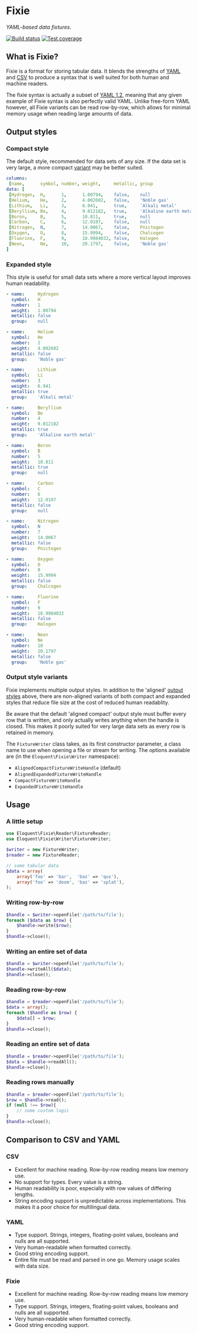 # Fixie

*YAML-based data fixtures.*

[![Build status](https://api.travis-ci.org/eloquent/fixie.png)](http://travis-ci.org/eloquent/fixie)
[![Test coverage](http://eloquent.github.com/fixie/coverage-report/coverage.png)](http://eloquent.github.com/fixie/coverage-report/index.html)

## What is Fixie?

Fixie is a format for storing tabular data. It blends the strengths of
[YAML](http://yaml.org/) and [CSV](http://en.wikipedia.org/wiki/Comma-separated_values)
to produce a syntax that is well suited for both human and machine readers.

The fixie syntax is actually a subset of [YAML 1.2](http://www.yaml.org/spec/1.2/spec.html),
meaning that any given example of Fixie syntax is also perfectly valid YAML.
Unlike free-form YAML however, all Fixie variants can be read row-by-row, which
allows for minimal memory usage when reading large amounts of data.

## Output styles

### Compact style

The default style, recommended for data sets of any size. If the data set is
very large, a more compact [variant](#output-style-variants) may be better
suited.

```yaml
columns:
 [name,      symbol, number, weight,     metallic, group                 ]
data: [
 [Hydrogen,  H,      1,      1.00794,    false,    null                  ],
 [Helium,    He,     2,      4.002602,   false,    'Noble gas'           ],
 [Lithium,   Li,     3,      6.941,      true,     'Alkali metal'        ],
 [Beryllium, Be,     4,      9.012182,   true,     'Alkaline earth metal'],
 [Boron,     B,      5,      10.811,     true,     null                  ],
 [Carbon,    C,      6,      12.0107,    false,    null                  ],
 [Nitrogen,  N,      7,      14.0067,    false,    Pnictogen             ],
 [Oxygen,    O,      8,      15.9994,    false,    Chalcogen             ],
 [Fluorine,  F,      9,      18.9984032, false,    Halogen               ],
 [Neon,      Ne,     10,     20.1797,    false,    'Noble gas'           ],
]
```

### Expanded style

This style is useful for small data sets where a more vertical layout improves
human readability.

```yaml
- name:     Hydrogen
  symbol:   H
  number:   1
  weight:   1.00794
  metallic: false
  group:    null

- name:     Helium
  symbol:   He
  number:   2
  weight:   4.002602
  metallic: false
  group:    'Noble gas'

- name:     Lithium
  symbol:   Li
  number:   3
  weight:   6.941
  metallic: true
  group:    'Alkali metal'

- name:     Beryllium
  symbol:   Be
  number:   4
  weight:   9.012182
  metallic: true
  group:    'Alkaline earth metal'

- name:     Boron
  symbol:   B
  number:   5
  weight:   10.811
  metallic: true
  group:    null

- name:     Carbon
  symbol:   C
  number:   6
  weight:   12.0107
  metallic: false
  group:    null

- name:     Nitrogen
  symbol:   N
  number:   7
  weight:   14.0067
  metallic: false
  group:    Pnictogen

- name:     Oxygen
  symbol:   O
  number:   8
  weight:   15.9994
  metallic: false
  group:    Chalcogen

- name:     Fluorine
  symbol:   F
  number:   9
  weight:   18.9984032
  metallic: false
  group:    Halogen

- name:     Neon
  symbol:   Ne
  number:   10
  weight:   20.1797
  metallic: false
  group:    'Noble gas'
```

### Output style variants

Fixie implements multiple output styles. In addition to the 'aligned'
[output styles](#output-styles) above, there are non-aligned variants of both
compact and expanded styles that reduce file size at the cost of reduced human
readablity.

Be aware that the default 'aligned compact' output style must buffer every row
that is written, and only actually writes anything when the handle is closed.
This makes it poorly suited for very large data sets as every row is retained in
memory.

The `FixtureWriter` class takes, as its first constructor parameter, a class
name to use when opening a file or stream for writing. The options available
are (in the `Eloquent\Fixie\Writer` namespace):

- `AlignedCompactFixtureWriteHandle` (default)
- `AlignedExpandedFixtureWriteHandle`
- `CompactFixtureWriteHandle`
- `ExpandedFixtureWriteHandle`

## Usage

### A little setup

```php
use Eloquent\Fixie\Reader\FixtureReader;
use Eloquent\Fixie\Writer\FixtureWriter;

$writer = new FixtureWriter;
$reader = new FixtureReader;

// some tabular data
$data = array(
    array('foo' => 'bar',  'baz' => 'qux'),
    array('foo' => 'doom', 'baz' => 'splat'),
);
```

### Writing row-by-row

```php
$handle = $writer->openFile('/path/to/file');
foreach ($data as $row) {
    $handle->write($row);
}
$handle->close();
```

### Writing an entire set of data

```php
$handle = $writer->openFile('/path/to/file');
$handle->writeAll($data);
$handle->close();
```

### Reading row-by-row

```php
$handle = $reader->openFile('/path/to/file');
$data = array();
foreach ($handle as $row) {
    $data[] = $row;
}
$handle->close();
```

### Reading an entire set of data

```php
$handle = $reader->openFile('/path/to/file');
$data = $handle->readAll();
$handle->close();
```

### Reading rows manually

```php
$handle = $reader->openFile('/path/to/file');
$row = $handle->read();
if (null !== $row){
    // some custom logic
}
$handle->close();
```

## Comparison to CSV and YAML

### CSV

- Excellent for machine reading. Row-by-row reading means low memory use.
- No support for types. Every value is a string.
- Human readability is poor, especially with row values of differing lengths.
- String encoding support is unpredictable across implementations. This makes
  it a poor choice for multilingual data.

### YAML

- Type support. Strings, integers, floating-point values, booleans and nulls are
  all supported.
- Very human-readable when formatted correctly.
- Good string encoding support.
- Entire file must be read and parsed in one go. Memory usage scales with data
  size.

### Fixie

- Excellent for machine reading. Row-by-row reading means low memory use.
- Type support. Strings, integers, floating-point values, booleans and nulls are
  all supported.
- Very human-readable when formatted correctly.
- Good string encoding support.

